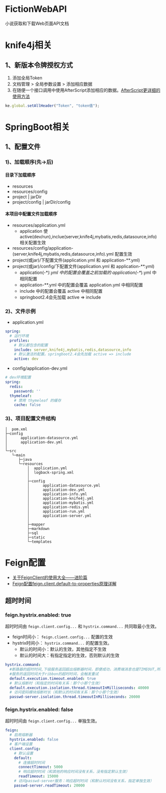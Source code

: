 # FictionWebAPI
小说获取和下载Web页面API文档

# knife4j相关
## 1、新版本令牌授权方式
1. 添加全局Token
2. 文档管理 > 全局参数设置 > 添加相应数据
3. 在随便一个接口调用中使用AfterScript添加相应的数据。[AfterScript更详细的使用方法](https://gitee.com/xiaoym/knife4j/wikis/AfterScript)
```javascript
ke.global.setAllHeader("Token", "token值");
```

# SpringBoot相关
## 1、配置文件
### 1)、加载顺序(先->后)
#### 目录下加载顺序
- resources
- resources/config
- project | jarDir
- project/config | jarDir/config
#### 本项目中配置文件加载顺序
- resources/application.yml
  - application 使 active(dev/run),inclue(server,knife4j,mybatis,redis,datasource,info) 相关配置生效
- resources/config/application-(server,knife4j,mybatis,redis,datasource,info).yml 配置生效
- project(或jar)/下配置文件(application.yml 和 application-**.yml)
- project(或jar)/config/下配置文件(application.yml 和 application-**.yml)
  - application(-\**).yml 中的配置会覆盖之前加载的 application(-\**).yml 中相同配置
  - application-**.yml 中的配置会覆盖 application.yml 中相同配置
  - include 中的配置会覆盖 active 中相同配置
  - springboot2.4会先加载 active => include

### 2)、文件示例
- application.yml
```yaml
spring:
  # 运行环境
  profiles:
    # 默认都包含的配置
    include: server,knife4j,mybatis,redis,datasource,info
    # 默认激活的配置。springboot2.4会先加载 active => include
    active: dev
```
- config/application-dev.yml
```yaml
# dev环境配置
spring:
  redis:
    password: ''
  thymeleaf:
    # 禁用 thymeleaf 的缓存
    cache: false
```
### 3)、项目配置文件结构
```shell
│  pom.xml
├─config
│      application-datasource.yml
│      application-dev.yml
│
└─src
   └─main
      ├─java
      └─resources
          │  application.yml
          │  logback-spring.xml
          │
          ├─config
          │      application-datasource.yml
          │      application-dev.yml
          │      application-info.yml
          │      application-knife4j.yml
          │      application-mybatis.yml
          │      application-redis.yml
          │      application-run.yml
          │      application-server.yml
          │
          ├─mapper
          ├─markdown
          ├─sql
          ├─static
          └─templates
```

# Feign配置
- [关于FeignClient的使用大全——进阶篇](https://www.cnblogs.com/sharpest/p/13709790.html)
- [Feign配置feign.client.default-to-properties原理详解](https://blog.csdn.net/yaomingyang/article/details/115558129)
## 超时时间
###  feign.hystrix.enabled: true
超时时间由 ```feign.client.config...``` 和 ```hystrix.command...``` 共同取最小生效。
- feign时间小： ```feign.client.config...``` 配置的生效
- hystrix时间小： ```hystrix.command...``` 的配置生效。
  - 默认的时间小：默认的生效，其他指定不生效
  - 默认的时间大：有指定指定的生效，否则默认的生效
```yaml
hystrix.command:
  #断路器的超时时间,下级服务返回超出熔断器时间，即便成功，消费端消息也是TIMEOUT,所以一般断路器的超时时间需要大于ribbon的超时时间。
  #服务的返回时间大于ribbon的超时时间，会触发重试
  default.execution.timeout.enabled: true
  # 默认熔断时（和指定的时间有关系：那个小那个生效）
  default.execution.isolation.thread.timeoutInMilliseconds: 40000
  # 访问密码模块熔断时长（和默认的时间有关系：那个小那个生效）
  passwd-server.isolation.thread.timeoutInMilliseconds: 20000
```
### feign.hystrix.enabled: false
超时时间由 ```feign.client.config...``` 单独生效。
```yaml
feign:
  # 启用熔断器
  hystrix.enabled: false
  # 客户端设置
  client.config:
    # 默认设置
    default:
      # 连接超时时间
      connectTimeout: 5000
      # 响应超时时间（和其他的响应时间没有关系，没有指定默认生效）
      readTimeout: 15000
    # 访问passwd-server服务：响应超时时间（和默认时间没有关系，指定单独生效）
    passwd-server.readTimeout: 20000
```
